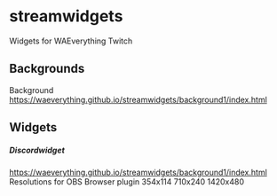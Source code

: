 # streamwidgets
Widgets for WAEverything Twitch

## Backgrounds
Background https://waeverything.github.io/streamwidgets/background1/index.html

## Widgets

##### Discordwidget
https://waeverything.github.io/streamwidgets/background1/index.html
Resolutions for OBS Browser plugin
354x114
710x240
1420x480
